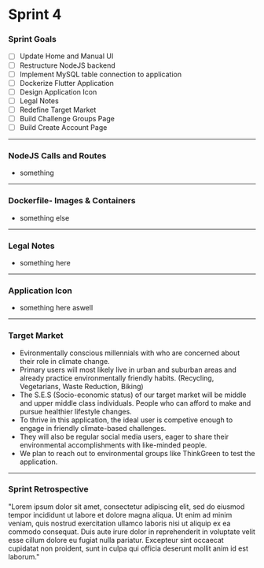 # Sprint 4

### Sprint Goals
- [ ] Update Home and Manual UI
- [ ] Restructure NodeJS backend
- [ ] Implement MySQL table connection to application
- [ ] Dockerize Flutter Application
- [ ] Design Application Icon
- [ ] Legal Notes
- [ ] Redefine Target Market
- [ ] Build Challenge Groups Page
- [ ] Build Create Account Page 
---

### NodeJS Calls and Routes
* something
---
### Dockerfile- Images & Containers
* something else

---
### Legal Notes
* something here
  
---
### Application Icon
* something here aswell
  
---
### Target Market 
* Evironmentally conscious millennials with who are concerned about their role in climate change. 
* Primary users will most likely live in urban and suburban areas and already practice environmentally friendly habits. (Recycling, Vegetarians, Waste Reduction, Biking)
* The S.E.S (Socio-economic status) of our target market will be middle and upper middle class individuals. People who can afford to make and pursue healthier lifestyle changes.
* To thrive in this application, the ideal user is competive enough to engage in friendly climate-based challenges.
* They will also be regular social media users, eager to share their environmental accomplishments with like-minded people.  
* We plan to reach out to environmental groups like ThinkGreen to test the application.
  
---
### Sprint Retrospective
"Lorem ipsum dolor sit amet, consectetur adipiscing elit, sed do eiusmod tempor incididunt ut labore et dolore magna aliqua. Ut enim ad minim veniam, quis nostrud exercitation ullamco laboris nisi ut aliquip ex ea commodo consequat. Duis aute irure dolor in reprehenderit in voluptate velit esse cillum dolore eu fugiat nulla pariatur. Excepteur sint occaecat cupidatat non proident, sunt in culpa qui officia deserunt mollit anim id est laborum."

